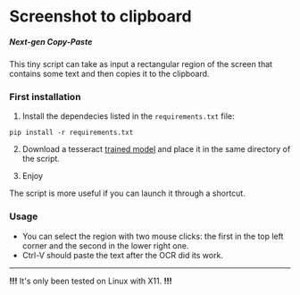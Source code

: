 # Screenshot to clipboard

##### Next-gen Copy-Paste
 
This tiny script can take as input a rectangular region of the screen that contains some text and then copies it to the clipboard. 

### First installation

1) Install the dependecies listed in the ```requirements.txt``` file:

```pip install -r requirements.txt```

2) Download a tesseract [trained model](https://github.com/tesseract-ocr/tessdata) and place it in the same directory of the script.

3) Enjoy

The script is more useful if you can launch it through a shortcut.

### Usage

- You can select the region with two mouse clicks: the first in the top left corner and the second in the lower right one. 
- Ctrl-V should paste the text after the OCR did its work.

________________________________
**!!!**  It's only been tested on Linux with X11. **!!!**